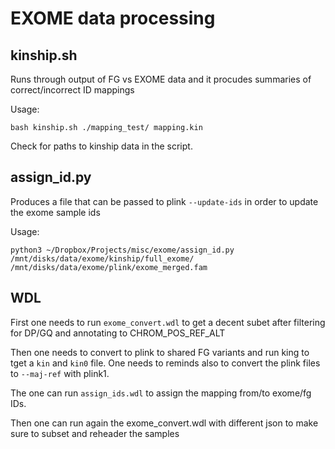 # EXOME data processing

## kinship.sh

Runs through output of FG vs EXOME data and it procudes summaries of correct/incorrect ID mappings

Usage:
```
bash kinship.sh ./mapping_test/ mapping.kin
```

Check for paths to kinship data in the script. 

## assign_id.py
Produces a file that can be passed to plink `--update-ids` in order to update the exome sample ids

Usage:

```
python3 ~/Dropbox/Projects/misc/exome/assign_id.py /mnt/disks/data/exome/kinship/full_exome/ /mnt/disks/data/exome/plink/exome_merged.fam
```


## WDL

First one needs to run `exome_convert.wdl` to get a decent subet after filtering for DP/GQ and annotating to CHROM_POS_REF_ALT

Then one needs to convert to plink to shared FG variants and run king to tget a `kin` and `kin0` file. One needs to reminds also to convert the plink files to `--maj-ref` with plink1.


The one can run `assign_ids.wdl` to assign the mapping from/to exome/fg IDs.

Then one can run again the exome_convert.wdl with different json to make sure to subset and reheader the samples